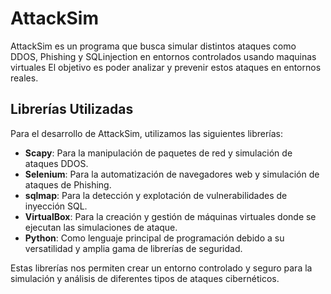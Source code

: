 # AttackSim

AttackSim es un programa que busca simular distintos ataques como DDOS, Phishing y SQLinjection en entornos controlados usando maquinas virtuales
El objetivo es poder analizar y prevenir estos ataques en entornos reales.

## Librerías Utilizadas

Para el desarrollo de AttackSim, utilizamos las siguientes librerías:

- **Scapy**: Para la manipulación de paquetes de red y simulación de ataques DDOS.
- **Selenium**: Para la automatización de navegadores web y simulación de ataques de Phishing.
- **sqlmap**: Para la detección y explotación de vulnerabilidades de inyección SQL.
- **VirtualBox**: Para la creación y gestión de máquinas virtuales donde se ejecutan las simulaciones de ataque.
- **Python**: Como lenguaje principal de programación debido a su versatilidad y amplia gama de librerías de seguridad.

Estas librerías nos permiten crear un entorno controlado y seguro para la simulación y análisis de diferentes tipos de ataques cibernéticos.
